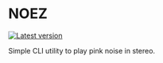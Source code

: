 # NOEZ
[![Latest version](https://img.shields.io/crates/v/noez.svg)](https://crates.io/crates/noez)

Simple CLI utility to play pink noise in stereo.
